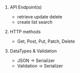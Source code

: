 1. API Endpoint(s)
    - retrieve update delete
    - create list search

2. HTTP methods
    - Get, Post, Put, Patch, Delete

3. DataTypes & Validation
    - JSON -> Serializer
    - Validation -> Serializer

